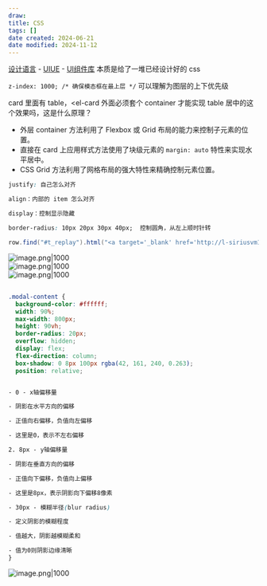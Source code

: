 ```yaml
---
draw:
title: CSS
tags: []
date created: 2024-06-21
date modified: 2024-11-12
---
```


[设计语言](设计语言.md) - [UIUE](UIUE.md) - [UI组件库](UI组件库.md) 本质是给了一堆已经设计好的 css

<!-- more -->
  

`z-index: 1000; /* 确保模态框在最上层 */` 可以理解为图层的上下优先级

card 里面有 table，<el-card 外面必须套个 container 才能实现 table 居中的这个效果吗，这是什么原理？

- 外层 container 方法利用了 Flexbox 或 Grid 布局的能力来控制子元素的位置。
- 直接在 card 上应用样式方法使用了块级元素的 `margin: auto` 特性来实现水平居中。
- CSS Grid 方法利用了网格布局的强大特性来精确控制元素位置。

```css
justify: 自己怎么对齐

align：内部的 item 怎么对齐

display：控制显示隐藏

border-radius: 10px 20px 30px 40px;  控制圆角，从左上顺时针转
```

```Java
row.find("#t_replay").html("<a target='_blank' href='http://l-siriusvm16.h.cn2.qunar.com:8080/open/mockQueryOrderPrice.jsp?orderQuery="    + n.orderQuery+ + "&sectionQuery="+ n.sectionQuery +"'>回放</a>");
```

![image.png|1000](https://imagehosting4picgo.oss-cn-beijing.aliyuncs.com/imagehosting/fix-dir%2Fpicgo%2Fpicgo-clipboard-images%2F2024%2F06%2F26%2F15-42-51-6c0da2fbab6f762ef4c6fd2236757efd-20240626154250-d057e5.png)  
![image.png|1000](https://imagehosting4picgo.oss-cn-beijing.aliyuncs.com/imagehosting/fix-dir%2Fpicgo%2Fpicgo-clipboard-images%2F2024%2F06%2F26%2F15-43-07-24344db62c5347678186c1e065b69acf-20240626154306-d974ea.png)  
![image.png|1000](https://imagehosting4picgo.oss-cn-beijing.aliyuncs.com/imagehosting/fix-dir%2Fpicgo%2Fpicgo-clipboard-images%2F2024%2F06%2F26%2F15-45-38-5c0c7a6c8de90ec16d10ad6a036a509e-20240626154537-237cea.png)

##

```css
.modal-content {
  background-color: #ffffff;
  width: 90%;
  max-width: 800px;
  height: 90vh;
  border-radius: 20px;
  overflow: hidden;
  display: flex;
  flex-direction: column;
  box-shadow: 0 8px 100px rgba(42, 161, 240, 0.263);
  position: relative;


- 0 - x轴偏移量

- 阴影在水平方向的偏移

- 正值向右偏移，负值向左偏移

- 这里是0，表示不左右偏移

2. 8px - y轴偏移量

- 阴影在垂直方向的偏移

- 正值向下偏移，负值向上偏移

- 这里是8px，表示阴影向下偏移8像素

- 30px - 模糊半径(blur radius)

- 定义阴影的模糊程度

- 值越大，阴影越模糊柔和

- 值为0则阴影边缘清晰
}
```

![image.png|1000](https://imagehosting4picgo.oss-cn-beijing.aliyuncs.com/imagehosting/fix-dir%2Fpicgo%2Fpicgo-clipboard-images%2F2024%2F11%2F03%2F23-37-53-a4f4e78e4f5cda38831a6c32807a9fb1-202411032337457-881f65.png)
